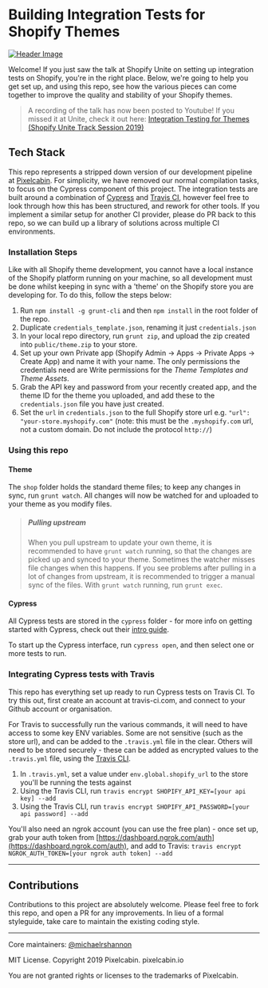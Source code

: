 # Building Integration Tests for Shopify Themes

[![Header Image](https://i.imgur.com/Fc0qEdr.jpg)](http://bit.ly/pixelcabin-unite-gh)

Welcome! If you just saw the talk at Shopify Unite on setting up integration tests on Shopify, you're in the right place. Below, we're going to help you get set up, and using this repo, see how the various pieces can come together to improve the quality and stability of your Shopify themes.

> A recording of the talk has now been posted to Youtube! If you missed it at Unite, check it out here: [Integration Testing for Themes (Shopify Unite Track Session 2019)
](http://bit.ly/pixelcabin-unite-gh)

## Tech Stack

This repo represents a stripped down version of our development pipeline at [Pixelcabin](https://pixelcabin.io). For simplicity, we have removed our normal compilation tasks, to focus on the Cypress component of this project. The integration tests are built around a combination of [Cypress](https://cypress.io) and [Travis CI](https://travis-ci.com), however feel free to look through how this has been structured, and rework for other tools. If you implement a similar setup for another CI provider, please do PR back to this repo, so we can build up a library of solutions across multiple CI environments.

### Installation Steps
Like with all Shopify theme development, you cannot have a local instance of the Shopify platform running on your machine, so all development must be done whilst keeping in sync with a 'theme' on the Shopify store you are developing for. To do this, follow the steps below:

1. Run `npm install -g grunt-cli` and then `npm install` in the root folder of the repo.
1. Duplicate `credentials_template.json`, renaming it just `credentials.json`
1. In your local repo directory, run `grunt zip`, and upload the zip created into `public/theme.zip` to your store.
1. Set up your own Private app (Shopify Admin -> Apps -> Private Apps -> Create App) and name it with your name. The only permissions the credentials need are Write permissions for the *Theme Templates and Theme Assets*.
1. Grab the API key and password from your recently created app, and the theme ID for the theme you uploaded, and add these to the `credentials.json` file you have just created.
1. Set the `url` in `credentials.json` to the full Shopify store url e.g. `"url": "your-store.myshopify.com"` (note: this must be the `.myshopify.com` url, not a custom domain. Do not include the protocol `http://`)

### Using this repo

#### Theme
The `shop` folder holds the standard theme files; to keep any changes in sync, run `grunt watch`. All changes will now be watched for and uploaded to your theme as you modify files.

> ##### Pulling upstream
>
> When you pull upstream to update your own theme, it is recommended to have `grunt watch` running, so that the changes are picked up and synced to your theme.
Sometimes the watcher misses file changes when this happens. If you see problems after pulling in a lot of changes from upstream, it is recommended to trigger a manual sync of the files. With `grunt watch` running, run `grunt exec`.

#### Cypress
All Cypress tests are stored in the `cypress` folder - for more info on getting started with Cypress, check out their [intro guide](https://docs.cypress.io/guides/overview/why-cypress.html#In-a-nutshell).

To start up the Cypress interface, run `cypress open`, and then select one or more tests to run.

### Integrating Cypress tests with Travis
This repo has everything set up ready to run Cypress tests on Travis CI. To try this out, first create an account at travis-ci.com, and connect to your Github account or organisation.

For Travis to successfully run the various commands, it will need to have access to some key ENV variables. Some are not sensitive (such as the store url), and can be added to the `.travis.yml` file in the clear. Others will need to be stored securely - these can be added as encrypted values to the `.travis.yml` file, using the [Travis CLI](https://docs.travis-ci.com/user/environment-variables/#encrypting-environment-variables).

1. In `.travis.yml`, set a value under `env.global.shopify_url` to the store you'll be running the tests against
1. Using the Travis CLI, run `travis encrypt SHOPIFY_API_KEY=[your api key] --add`
1. Using the Travis CLI, run `travis encrypt SHOPIFY_API_PASSWORD=[your api password] --add`

You'll also need an ngrok account (you can use the free plan) - once set up, grab your auth token from [https://dashboard.ngrok.com/auth](https://dashboard.ngrok.com/auth), and add to Travis: `travis encrypt NGROK_AUTH_TOKEN=[your ngrok auth token] --add`

-----

## Contributions
Contributions to this project are absolutely welcome. Please feel free to fork this repo, and open a PR for any improvements.
In lieu of a formal styleguide, take care to maintain the existing coding style.

-----

Core maintainers: [@michaelrshannon](https://github.com/michaelrshannon/)

MIT License. Copyright 2019 Pixelcabin. pixelcabin.io

You are not granted rights or licenses to the trademarks of Pixelcabin.
